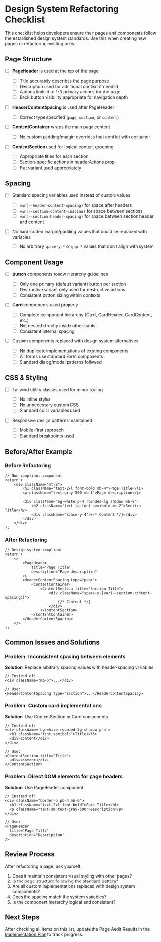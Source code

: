 # Design System Refactoring Checklist

This checklist helps developers ensure their pages and components follow the established design system standards. Use this when creating new pages or refactoring existing ones.

## Page Structure

- [ ] **PageHeader** is used at the top of the page

  - [ ] Title accurately describes the page purpose
  - [ ] Description used for additional context if needed
  - [ ] Actions limited to 1-3 primary actions for the page
  - [ ] Back button visibility appropriate for navigation depth

- [ ] **HeaderContentSpacing** is used after PageHeader

  - [ ] Correct type specified (`page`, `section`, or `content`)

- [ ] **ContentContainer** wraps the main page content

  - [ ] No custom padding/margin overrides that conflict with container

- [ ] **ContentSection** used for logical content grouping
  - [ ] Appropriate titles for each section
  - [ ] Section-specific actions in headerActions prop
  - [ ] Flat variant used appropriately

## Spacing

- [ ] Standard spacing variables used instead of custom values

  - [ ] `var(--header-content-spacing)` for space after headers
  - [ ] `var(--section-content-spacing)` for space between sections
  - [ ] `var(--section-header-spacing)` for space between section header and content

- [ ] No hard-coded margin/padding values that could be replaced with variables
  - [ ] No arbitrary `space-y-*` or `gap-*` values that don't align with system

## Component Usage

- [ ] **Button** components follow hierarchy guidelines

  - [ ] Only one primary (default variant) button per section
  - [ ] Destructive variant only used for destructive actions
  - [ ] Consistent button sizing within contexts

- [ ] **Card** components used properly

  - [ ] Complete component hierarchy (Card, CardHeader, CardContent, etc.)
  - [ ] Not nested directly inside other cards
  - [ ] Consistent internal spacing

- [ ] Custom components replaced with design system alternatives
  - [ ] No duplicate implementations of existing components
  - [ ] All forms use standard Form components
  - [ ] Standard dialog/modal patterns followed

## CSS & Styling

- [ ] Tailwind utility classes used for minor styling

  - [ ] No inline styles
  - [ ] No unnecessary custom CSS
  - [ ] Standard color variables used

- [ ] Responsive design patterns maintained
  - [ ] Mobile-first approach
  - [ ] Standard breakpoints used

## Before/After Example

### Before Refactoring

```tsx
// Non-compliant component
return (
	<div className="mt-8">
		<h1 className="text-2xl font-bold mb-4">Page Title</h1>
		<p className="text-gray-500 mb-6">Page description</p>

		<div className="bg-white p-4 rounded-lg shadow mb-8">
			<h2 className="text-lg font-semibold mb-2">Section Title</h2>
			<div className="space-y-4">{/* Content */}</div>
		</div>
	</div>
);
```

### After Refactoring

```tsx
// Design system compliant
return (
	<>
		<PageHeader
			title="Page Title"
			description="Page description"
		/>
		<HeaderContentSpacing type="page">
			<ContentContainer>
				<ContentSection title="Section Title">
					<div className="space-y-[var(--section-content-spacing)]">
						{/* Content */}
					</div>
				</ContentSection>
			</ContentContainer>
		</HeaderContentSpacing>
	</>
);
```

## Common Issues and Solutions

### Problem: Inconsistent spacing between elements

**Solution**: Replace arbitrary spacing values with header-spacing variables

```tsx
// Instead of:
<div className="mb-6">...</div>

// Use:
<HeaderContentSpacing type="section">...</HeaderContentSpacing>
```

### Problem: Custom card implementations

**Solution**: Use ContentSection or Card components

```tsx
// Instead of:
<div className="bg-white rounded-lg shadow p-4">
  <h3 className="font-semibold">Title</h3>
  <div>Content</div>
</div>

// Use:
<ContentSection title="Title">
  <div>Content</div>
</ContentSection>
```

### Problem: Direct DOM elements for page headers

**Solution**: Use PageHeader component

```tsx
// Instead of:
<div className="border-b pb-4 mb-6">
  <h1 className="text-2xl font-bold">Page Title</h1>
  <p className="text-sm text-gray-500">Description</p>
</div>

// Use:
<PageHeader
  title="Page Title"
  description="Description"
/>
```

## Review Process

After refactoring a page, ask yourself:

1. Does it maintain consistent visual styling with other pages?
2. Is the page structure following the standard pattern?
3. Are all custom implementations replaced with design system components?
4. Does the spacing match the system variables?
5. Is the component hierarchy logical and consistent?

## Next Steps

After checking all items on this list, update the Page Audit Results in the [Implementation Plan](./implementation-plan.md) to track progress.
